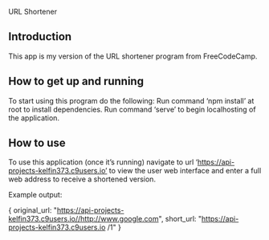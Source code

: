 URL Shortener


Introduction
------------------
This app is my version of the URL shortener program from FreeCodeCamp. 
 
How to get up and running
-----------------
To start using this program do the following:
Run command ‘npm install’ at root to install dependencies.
Run command ‘serve’ to begin localhosting of the application.
 
How to use
----------------
To use this application (once it’s running) navigate to url ‘https://api-projects-kelfin373.c9users.io’ to view the user web interface and enter a full web address to receive a shortened version.

Example output: 

{ original_url: "https://api-projects-kelfin373.c9users.io//http://www.google.com", short_url: "https://api-projects-kelfin373.c9users.io
/1" }